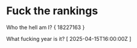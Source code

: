 # Fuck the rankings

Who the hell am I?
{ 18227163 }

What fucking year is it?
[ 2025-04-15T16:00:00Z ]
